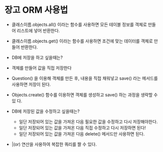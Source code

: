 장고 ORM 사용법
=============

- 클래스이름.objects.all() 이라는 함수를 사용하면
모든 테이블 정보를 객체로 만들어 리스트에 넣어 반환한다.

- 클래스이름.objects.get() 이라는 함수를 사용하면
조건에 맞는 데이터를 객체로 만들어 반환한다.

- DB에 저장을 하고 싶을때는?
* 객체를 만들어 값을 직접 저장한다
  
- Question() 을 이용해 객체를 만든 후, 내용을 직접 채워넣고
save() 라는 메서드를 사용하면 저장이 된다.

- Objects.create() 함수를 이용하면 객체를 생성하고 save() 하는 과정을 생략할 수 있
다.

- DB에 저장된 값을 수정하고 싶을때는?
  * 일단 저장되어 있는 값을 가져온 다음
필요한 값을 수정하고 다시 저장해야한다.
  * 일단 저장되어 있는 값을 가져온 다음 
직접 수정하고 다시 저장하면 된다!
  * 일단 저장되어 있는 값을 가져온 다음
delete() 메서드만 사용하면 된다.

- |(or) 연산을 사용하여 복잡한 쿼리를 짤 수 있다.

